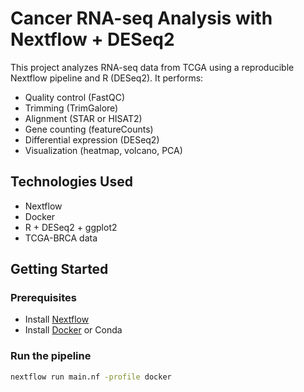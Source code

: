 # Cancer RNA-seq Analysis with Nextflow + DESeq2

This project analyzes RNA-seq data from TCGA using a reproducible Nextflow pipeline and R (DESeq2). It performs:

- Quality control (FastQC)
- Trimming (TrimGalore)
- Alignment (STAR or HISAT2)
- Gene counting (featureCounts)
- Differential expression (DESeq2)
- Visualization (heatmap, volcano, PCA)

## Technologies Used

- Nextflow
- Docker
- R + DESeq2 + ggplot2
- TCGA-BRCA data

## Getting Started

### Prerequisites
- Install [Nextflow](https://www.nextflow.io/)
- Install [Docker](https://docs.docker.com/get-docker/) or Conda

### Run the pipeline
```bash
nextflow run main.nf -profile docker

